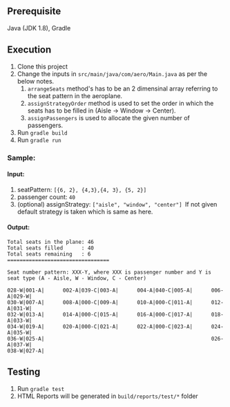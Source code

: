 ## Prerequisite
Java (JDK 1.8), Gradle
## Execution
1. Clone this project
1. Change the inputs in `src/main/java/com/aero/Main.java` as per the below notes.
   1. `arrangeSeats` method's has to be an 2 dimensinal array referring to the seat pattern in the aeroplane. 
   1. `assignStrategyOrder` method is used to set the order in which the seats has to be filled in (Aisle -> Window -> Center).
   1. `assignPassengers` is used to allocate the given number of passengers. 
1. Run `gradle build`
1. Run `gradle run`

### Sample:

#### Input:
1. seatPattern: `[{6, 2}, {4,3},{4, 3}, {5, 2}]`
1. passenger count: `40`
1. (optional) assignStrategy: `["aisle", "window", "center"] `If not given default strategy is taken which is same as here.

#### Output:
```
Total seats in the plane: 46
Total seats filled      : 40
Total seats remaining   : 6
=================================

Seat number pattern: XXX-Y, where XXX is passenger number and Y is seat type (A - Aisle, W - Window, C - Center) 

028-W|001-A|      002-A|039-C|003-A|      004-A|040-C|005-A|      006-A|029-W|
030-W|007-A|      008-A|000-C|009-A|      010-A|000-C|011-A|      012-A|031-W|
032-W|013-A|      014-A|000-C|015-A|      016-A|000-C|017-A|      018-A|033-W|
034-W|019-A|      020-A|000-C|021-A|      022-A|000-C|023-A|      024-A|035-W|
036-W|025-A|                                                      026-A|037-W|
038-W|027-A|

```

## Testing
1. Run `gradle test`
1. HTML Reports will be generated in `build/reports/test/*` folder